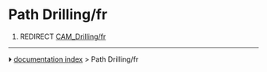 # Path Drilling/fr
1.  REDIRECT [CAM_Drilling/fr](CAM_Drilling/fr.md)



---
⏵ [documentation index](../README.md) > Path Drilling/fr
